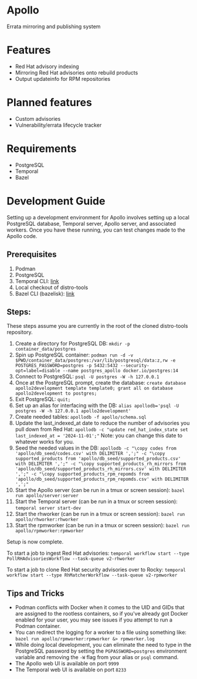# Apollo

Errata mirroring and publishing system

# Features

* Red Hat advisory indexing
* Mirroring Red Hat advisories onto rebuild products
* Output updateinfo for RPM repositories

# Planned features

* Custom advisories
* Vulnerability/errata lifecycle tracker

# Requirements

* PostgreSQL
* Temporal
* Bazel

# Development Guide
Setting up a development environment for Apollo involves setting up a local PostgreSQL database, Temporal server, Apollo server, and associated workers. Once you have these running, you can test changes made to the Apollo code.

## Prerequisites
1. Podman
1. PostgreSQL
1. Temporal CLI: [link](https://docs.temporal.io/cli)
1. Local checkout of distro-tools
1. Bazel CLI (bazelisk): [link](https://github.com/bazelbuild/bazelisk/blob/master/README.md)

## Steps:
These steps assume you are currently in the root of the cloned distro-tools repository.
1. Create a directory for PostgreSQL DB: `mkdir -p container_data/postgres`
1. Spin up PostgreSQL container: `podman run -d -v $PWD/container_data/postgres:/var/lib/postgresql/data:z,rw -e POSTGRES_PASSWORD=postgres -p 5432:5432 --security-opt=label=disable --name postgres_apollo docker.io/postgres:14`
1. Connect to PostgreSQL: `psql -U postgres -W -h 127.0.0.1`
1. Once at the PostgreSQL prompt, create the database: `create database apollo2development template template0; grant all on database apollo2development to postgres;`
1. Exit PostgreSQL: `quit;`
1. Set up an alias for interfacing with the DB: `alias apollodb='psql -U postgres -W -h 127.0.0.1 apollo2development'`
1. Create needed tables: `apollodb -f apollo/schema.sql`
1. Update the last_indexed_at date to reduce the number of advisories you pull down from Red Hat: `apollodb -c "update red_hat_index_state set last_indexed_at = '2024-11-01';"` Note: you can change this date to whatever works for you.
1. Seed the needed values in the DB: `apollodb -c "\copy codes from 'apollo/db_seed/codes.csv' with DELIMITER ',';" -c "\copy supported_products from 'apollo/db_seed/supported_products.csv' with DELIMITER ',';" -c "\copy supported_products_rh_mirrors from 'apollo/db_seed/supported_products_rh_mirrors.csv' with DELIMITER ',';" -c "\copy supported_products_rpm_repomds from 'apollo/db_seed/supported_products_rpm_repomds.csv' with DELIMITER ',';"`
1. Start the Apollo server (can be run in a tmux or screen session): `bazel run apollo/server:server`
1. Start the Temporal server (can be run in a tmux or screen session): `temporal server start-dev`
1. Start the rhworker (can be run in a tmux or screen session): `bazel run apollo/rhworker:rhworker`
1. Start the rpmworker (can be run in a tmux or screen session): `bazel run apollo/rpmworker:rpmworker`

Setup is now complete.

To start a job to ingest Red Hat advisories: `temporal workflow start --type PollRHAdvisoriesWorkflow --task-queue v2-rhworker`

To start a job to clone Red Hat security advisories over to Rocky: `temporal workflow start --type RhMatcherWorkflow --task-queue v2-rpmworker`

## Tips and Tricks
* Podman conflicts with Docker when it comes to the UID and GIDs that are assigned to the rootless containers, so if you've already got Docker enabled for your user, you may see issues if you attempt to run a Podman container.
* You can redirect the logging for a worker to a file using something like: `bazel run apollo/rpmworker:rpmworker &> rpmworker.log`
* While doing local development, you can eliminate the need to type in the PostgreSQL password by setting the `PGPASSWORD=postgres` environment variable and removing the `-W` flag from your alias or `psql` command.
* The Apollo web UI is available on port `9999`
* The Temporal web UI is available on port `8233`
